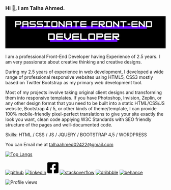 ### Hi 👋, I am Talha Ahmed.
![](https://raw.githubusercontent.com/Talha02422/private/main/last.png)

I am a professional Front-End Developer having Experience of 2.5 years. I am very passionate about creative thinking and creative designs.

During my 2.5 years of experience in web development, I developed a wide range of professional responsive websites using HTML5, CSS3 mostly based on Twitter Bootstrap as my primary web development tool.

Most of my projects involve taking original client designs and transforming them into responsive templates. If you have Photoshop, Invision, Zeplin, or any other design format that you need to be built into a static HTML/CSS/JS website, Bootstrap 4 / 5, or other kinds of theme/template, I can provide 100% mobile-friendly pixel-perfect translations to give your site exactly the look you want, clean code applying W3C Standards with SEO friendly structure of the pages and well-documented code.

Skills: HTML / CSS / JS / JQUERY / BOOTSTRAP 4,5 / WORDPRESS

You can Email me at talhaahmed02422@gmail.com 

[![Top Langs](https://github-readme-stats.vercel.app/api/top-langs/?username=Talha02422)](https://github.com/anuraghazra/github-readme-stats)

[<img src='https://cdn.jsdelivr.net/npm/simple-icons@3.0.1/icons/github.svg' alt='github' height='40'>](https://github.com/Talha02422) [<img src='https://cdn.jsdelivr.net/npm/simple-icons@3.0.1/icons/linkedin.svg' alt='linkedin' height='40'>](https://www.linkedin.com/in//in/talha02422//)  [<img src='https://github.com/Talha02422/private/blob/main/facebook-square-brands.svg' alt='facebook' height='40'>](https://www.facebook.com/talha.mirza.92754/)  [<img src='https://cdn.jsdelivr.net/npm/simple-icons@3.0.1/icons/stackoverflow.svg' alt='stackoverflow' height='40'>](https://stackoverflow.com/users/14475275/talha-ahmed)  [<img src='https://cdn.jsdelivr.net/npm/simple-icons@3.0.1/icons/dribbble.svg' alt='dribbble' height='40'>](https://dribbble.com/_02422)  [<img src='https://cdn.jsdelivr.net/npm/simple-icons@3.0.1/icons/behance.svg' alt='behance' height='40'>](https://www.behance.net/talhaahmed02422)  

![Profile views](https://gpvc.arturio.dev/Talha02422)  
